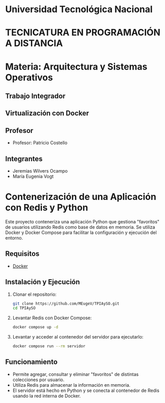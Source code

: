 # Universidad Tecnológica Nacional

# TECNICATURA EN PROGRAMACIÓN A DISTANCIA

# Materia: Arquitectura y Sistemas Operativos

## Trabajo Integrador

## Virtualización con Docker

## Profesor

- Profesor: Patricio Costello

## Integrantes

- Jeremias Wilvers Ocampo
- María Eugenia Vogt

# Contenerización de una Aplicación con Redis y Python

Este proyecto conteneriza una aplicación Python que gestiona "favoritos" de usuarios utilizando Redis como base de datos en memoria. Se utiliza Docker y Docker Compose para facilitar la configuración y ejecución del entorno.

## Requisitos

- [Docker](https://www.docker.com/products/docker-desktop/)

## Instalación y Ejecución

1. Clonar el repositorio:

   ```bash
   git clone https://github.com/MEugeV/TPIAySO.git
   cd TPIAySO

2. Levantar Redis con Docker Compose:

    ```bash
    docker compose up -d

3. Levantar y acceder al contenedor del servidor para ejecutarlo:
    ```bash
    docker compose run --rm servidor

## Funcionamiento
- Permite agregar, consultar y eliminar "favoritos" de distintas colecciones por usuario.
- Utiliza Redis para almacenar la información en memoria.
- El servidor está hecho en Python y se conecta al contenedor de Redis usando la red interna de Docker.
